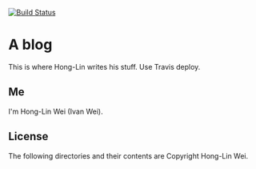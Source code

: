 [![Build Status](https://travis-ci.org/IvanWei/blog.svg?branch=master)](https://travis-ci.org/IvanWei/blog)

# A blog

This is where Hong-Lin writes his stuff. Use Travis deploy.

## Me

I'm Hong-Lin Wei (Ivan Wei).

## License

The following directories and their contents are Copyright Hong-Lin Wei.
